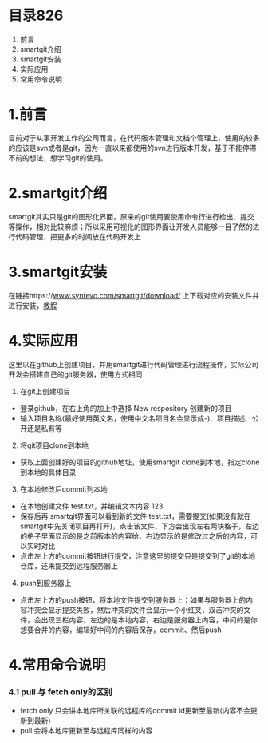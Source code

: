 # 目录826
1. 前言
2. smartgit介绍
3. smartgit安装
4. 实际应用
5. 常用命令说明


# 1.前言
  目前对于从事开发工作的公司而言，在代码版本管理和文档个管理上，使用的较多的应该是svn或者是git，因为一直以来都使用的svn进行版本开发，基于不能停滞不前的想法，想学习git的使用。

# 2.smartgit介绍
  smartgit其实只是git的图形化界面，原来的git使用要使用命令行进行检出、提交等操作，相对比较麻烦；所以采用可视化的图形界面让开发人员能够一目了然的进行代码管理，把更多的时间放在代码开发上

# 3.smartgit安装
  在链接https://www.syntevo.com/smartgit/download/ 上下载对应的安装文件并进行安装，[教程](https://blog.csdn.net/guang_s/article/details/84257539)

# 4.实际应用
  这里以在github上创建项目，并用smartgit进行代码管理进行流程操作，实际公司开发会搭建自己的git服务器，使用方式相同

1. 在git上创建项目
*  登录github，在右上角的加上中选择 New respository 创建新的项目
*  输入项目名称(最好使用英文名，使用中文名项目名会显示成-)、项目描述、公开还是私有等

2. 将git项目clone到本地
* 获取上面创建好的项目的github地址，使用smartgit clone到本地，指定clone到本地的具体目录

3. 在本地修改后commit到本地
* 在本地创建文件 test.txt，并编辑文本内容 123
* 保存后再 smartgit界面可以看到新的文件 test.txt，需要提交(如果没有就在smartgit中先关闭项目再打开)，点击该文件，下方会出现左右两块格子，左边的格子里面显示的是之前版本的内容给、右边显示的是修改过之后的内容，可以实时对比
* 点击左上方的commit按钮进行提交，注意这里的提交只是提交到了git的本地仓库，还未提交到远程服务器上

4. push到服务器上
* 点击左上方的push按钮，将本地文件提交到服务器上；如果与服务器上的内容冲突会显示提交失败，然后冲突的文件会显示一个小红叉，双击冲突的文件，会出现三栏内容，左边的是本地内容，右边是服务器上内容，中间的是你想要合并的内容，编辑好中间的内容后保存，commit、然后push


# 4.常用命令说明
### 4.1 pull 与 fetch only的区别
* fetch only 只会讲本地库所关联的远程库的commit id更新至最新(内容不会更新到最新)
* pull 会将本地库更新至与远程库同样的内容
